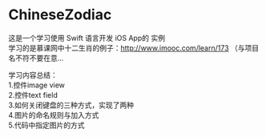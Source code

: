 # ChineseZodiac

这是一个学习使用 Swift 语言开发 iOS App的 实例<br /> 
学习的是慕课网中十二生肖的例子：http://www.imooc.com/learn/173 （与项目名不符不要在意...

学习内容总结：<br /> 
1.控件image view<br /> 
2.控件text field<br /> 
3.如何关闭键盘的三种方式，实现了两种<br /> 
4.图片的命名规则与加入方式<br /> 
5.代码中指定图片的方式<br /> 
